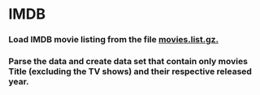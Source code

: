 # IMDB

### Load IMDB movie listing from the file [movies.list.gz.](https://drive.google.com/file/d/0Bz58jWXiwq3eSDJ1aVlLY0MtTkE/view)

### Parse the data and create data set that contain only movies Title (excluding the TV shows) and their respective released year.


